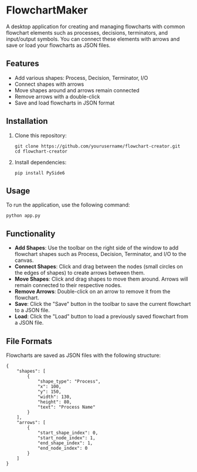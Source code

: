 # FlowchartMaker

A desktop application for creating and managing flowcharts with common flowchart elements such as processes, decisions, terminators, and input/output symbols. You can connect these elements with arrows and save or load your flowcharts as JSON files.

## Features

- Add various shapes: Process, Decision, Terminator, I/O
- Connect shapes with arrows
- Move shapes around and arrows remain connected
- Remove arrows with a double-click
- Save and load flowcharts in JSON format

## Installation

1. Clone this repository:

   ```
   git clone https://github.com/yourusername/flowchart-creator.git
   cd flowchart-creator
   ```

2. Install dependencies:

   ```
   pip install PySide6
   ```

## Usage

To run the application, use the following command:

```
python app.py
```

## Functionality

- **Add Shapes**: Use the toolbar on the right side of the window to add flowchart shapes such as Process, Decision, Terminator, and I/O to the canvas.
- **Connect Shapes**: Click and drag between the nodes (small circles on the edges of shapes) to create arrows between them.
- **Move Shapes**: Click and drag shapes to move them around. Arrows will remain connected to their respective nodes.
- **Remove Arrows**: Double-click on an arrow to remove it from the flowchart.
- **Save**: Click the "Save" button in the toolbar to save the current flowchart to a JSON file.
- **Load**: Click the "Load" button to load a previously saved flowchart from a JSON file.

## File Formats

Flowcharts are saved as JSON files with the following structure:

```
{
    "shapes": [
        {
            "shape_type": "Process",
            "x": 100,
            "y": 150,
            "width": 130,
            "height": 80,
            "text": "Process Name"
        }
    ],
    "arrows": [
        {
            "start_shape_index": 0,
            "start_node_index": 1,
            "end_shape_index": 1,
            "end_node_index": 0
        }
    ]
}
```

